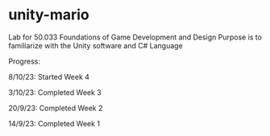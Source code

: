 # unity-mario

Lab for 50.033 Foundations of Game Development and Design
Purpose is to familiarize with the Unity software and C# Language


Progress:

8/10/23: Started Week 4

3/10/23: Completed Week 3

20/9/23: Completed Week 2

14/9/23: Completed Week 1
